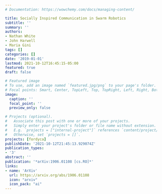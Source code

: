 ```yaml
---
# Documentation: https://wowchemy.com/docs/managing-content/

title: Socially Inspired Communication in Swarm Robotics
subtitle: ''
summary: ''
authors:
- Nathan White
- John Harwell
- Maria Gini
tags: []
categories: []
date: '2019-01-01'
lastmod: 2021-10-12T16:45:15-05:00
featured: true
draft: false

# Featured image
# To use, add an image named `featured.jpg/png` to your page's folder.
# Focal points: Smart, Center, TopLeft, Top, TopRight, Left, Right, BottomLeft, Bottom, BottomRight.
image:
  caption: ''
  focal_point: ''
  preview_only: false

# Projects (optional).
#   Associate this post with one or more of your projects.
#   Simply enter your project's folder or file name without extension.
#   E.g. `projects = ["internal-project"]` references `content/project/deep-learning/index.md`.
#   Otherwise, set `projects = []`.
projects: [fordyca]
publishDate: '2021-10-12T21:45:13.929074Z'
publication_types:
- '3'
abstract: ''
publication: '*arXiv:1906.01108 [cs.RO]*'
links:
- name: 'ArXiv'
  url: https://arxiv.org/abs/1906.01108
  icon: "arxiv"
  icon_pack: "ai"
---
```

